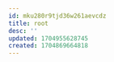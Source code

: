 ```yaml
---
id: mku280r9tjd36w261aevcdz
title: root
desc: ''
updated: 1704955628745
created: 1704869664818
---
```

